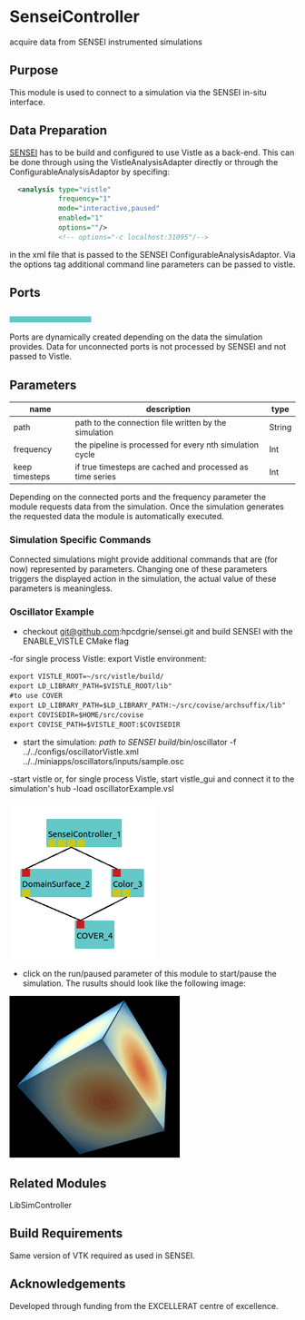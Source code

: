 
# SenseiController
acquire data from SENSEI instrumented simulations
## Purpose
This module is used to connect to a simulation via the SENSEI in-situ interface.


## Data Preparation
[SENSEI](https://github.com/hpcdgrie/sensei) has to be build and configured to use Vistle as a back-end.
This can be done through using the VistleAnalysisAdapter directly or through the ConfigurableAnalysisAdaptor
by specifing:
```xml
  <analysis type="vistle"
            frequency="1"
            mode="interactive,paused"
            enabled="1"
            options=""/>
            <!-- options="-c localhost:31095"/-->

``` 
in the xml file that is passed to the SENSEI ConfigurableAnalysisAdaptor. Via the options tag additional command line parameters can be passed to vistle. 

## Ports


<svg width="102.8em" height="4.6em" >
<style>.text { font: normal 1.0em sans-serif;}tspan{ font: italic 1.0em sans-serif;}.moduleName{ font: bold 1.0em sans-serif;}</style>
<rect x="0em" y="0.8em" width="10.28em" height="3.0em" rx="0.1em" ry="0.1em" style="fill:#64c8c8ff;" />
<text x="0.2em" y="2.6500000000000004em" class="moduleName" >SenseiController</text></svg>

Ports are dynamically created depending on the data the simulation provides. Data for unconnected ports
is not processed by SENSEI and not passed to Vistle.


## Parameters
|name|description|type|
|-|-|-|
|path|path to the connection file written by the simulation|String|
|frequency|the pipeline is processed for every nth simulation cycle|Int|
|keep timesteps|if true timesteps are cached and processed as time series|Int|

Depending on the connected ports and the frequency parameter the module requests data from the simulation.
Once the simulation generates the requested data the module is automatically executed.

### Simulation Specific Commands
Connected simulations might provide additional commands that are (for now) represented by parameters. Changing one of these parameters triggers the displayed action in the simulation, the actual value of these parameters is meaningless.

### Oscillator Example 
- checkout git@github.com:hpcdgrie/sensei.git and build SENSEI with the ENABLE_VISTLE CMake flag

-for single process Vistle: export Vistle environment:
```xml
export VISTLE_ROOT=~/src/vistle/build/
export LD_LIBRARY_PATH=$VISTLE_ROOT/lib"
#to use COVER
export LD_LIBRARY_PATH=$LD_LIBRARY_PATH:~/src/covise/archsuffix/lib"
export COVISEDIR=$HOME/src/covise
export COVISE_PATH=$VISTLE_ROOT:$COVISEDIR
```

- start the simulation: *path to SENSEI build*/bin/oscillator -f ../../configs/oscillatorVistle.xml ../../miniapps/oscillators/inputs/sample.osc

-start vistle or, for single process Vistle, start vistle_gui and connect it to the simulation's hub
-load oscillatorExample.vsl

![](../../../module/insitu/Sensei/OscillatorNet.png)

- click on the run/paused parameter of this module to start/pause the simulation. The rusults should look like the following image:

<img src="../../../module/insitu/Sensei/OscillatorResult.png" alt="dice" style="width:300px;"/>

## Related Modules
LibSimController

## Build Requirements
Same version of VTK required as used in SENSEI.


## Acknowledgements
Developed through funding from the EXCELLERAT centre of excellence.
